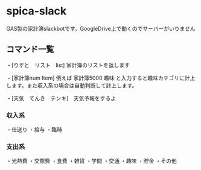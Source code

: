 # spica-slack

GAS製の家計簿slackbotです。GoogleDrive上で動くのでサーバーがいりません

## コマンド一覧

・[りすと　リスト　list] 家計簿のリストを返します

・[家計簿num Item] 例えば 家計簿5000 趣味 と入力すると趣味カテゴリに計上します。また収入系の場合は自動判断して計上します。

・[天気　てんき　テンキ]　天気予報をするよ

### 収入系
・仕送り
・給与
・臨時

### 支出系
・光熱費
・交際費
・食費
・雑貨
・学問
・交通
・趣味
・貯金
・その他
